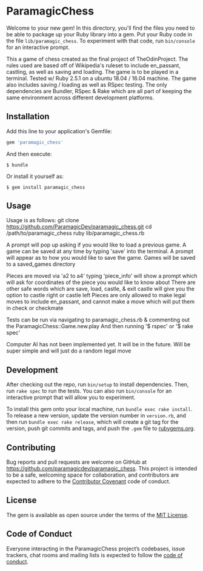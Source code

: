 # ParamagicChess

Welcome to your new gem! In this directory, you'll find the files you need to be able to package up your Ruby library into a gem. Put your Ruby code in the file `lib/paramagic_chess`. To experiment with that code, run `bin/console` for an interactive prompt.

This a game of chess created as the final project of TheOdinProject. The rules used are based off of Wikipedia's ruleset to
include en_passant, castling, as well as saving and loading. The game is to be played in a terminal. Tested w/ Ruby 2.5.1 on a ubuntu 18.04 / 16.04 machine.
The game also includes saving / loading as well as RSpec testing. The only dependencies are 
Bundler, RSpec & Rake which are all part of keeping the same environment across different development platforms.

## Installation

Add this line to your application's Gemfile:

```ruby
gem 'paramagic_chess'
```

And then execute:

    $ bundle

Or install it yourself as:

    $ gem install paramagic_chess

## Usage

Usage is as follows:
    git clone https://github.com/ParamagicDev/paramagic_chess.git
    cd /path/to/paramagic_chess
    ruby lib/paramagic_chess.rb

A prompt will pop up asking if you would like to load a previous game.
A game can be saved at any time by typing 'save' into the terminal.
A prompt will appear as to how you would like to save the game. 
Games will be saved to a saved_games directory

Pieces are moved via 'a2 to a4'
typing 'piece_info' will show a prompt which will ask for coordinates of the piece you would like to know about
There are other safe words which are save, load, castle, & exit
castle will give you the option to castle right or castle left
Pieces are only allowed to make legal moves to include en_passant, and cannot make a move which will put them
in check or checkmate

Tests can be run via navigating to paramagic_chess.rb & commenting out the ParamagicChess::Game.new.play
And then running '$ rspec' or '$ rake spec'

Computer AI has not been implemented yet. It will be in the future. Will be super simple and will
just do a random legal move

## Development

After checking out the repo, run `bin/setup` to install dependencies. Then, run `rake spec` to run the tests. You can also run `bin/console` for an interactive prompt that will allow you to experiment.

To install this gem onto your local machine, run `bundle exec rake install`. To release a new version, update the version number in `version.rb`, and then run `bundle exec rake release`, which will create a git tag for the version, push git commits and tags, and push the `.gem` file to [rubygems.org](https://rubygems.org).

## Contributing

Bug reports and pull requests are welcome on GitHub at https://github.com/paramagicdev/paramagic_chess. This project is intended to be a safe, welcoming space for collaboration, and contributors are expected to adhere to the [Contributor Covenant](http://contributor-covenant.org) code of conduct.

## License

The gem is available as open source under the terms of the [MIT License](https://opensource.org/licenses/MIT).

## Code of Conduct

Everyone interacting in the ParamagicChess project’s codebases, issue trackers, chat rooms and mailing lists is expected to follow the [code of conduct](https://github.com/[USERNAME]/paramagic_chess/blob/master/CODE_OF_CONDUCT.md).
